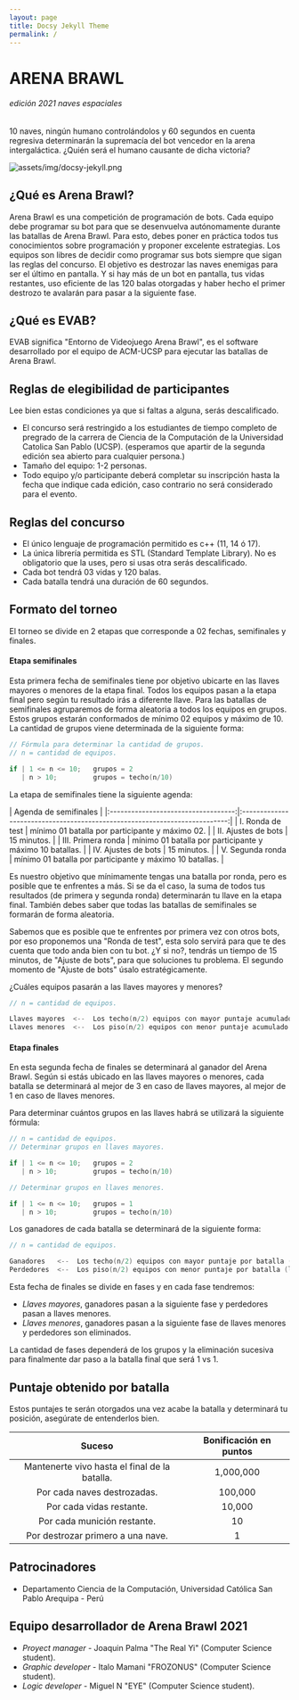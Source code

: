 ```yaml
---
layout: page
title: Docsy Jekyll Theme
permalink: /
---
```


# ARENA BRAWL
###### *edición 2021 naves espaciales*

10 naves, ningún humano controlándolos y 60 segundos en cuenta regresiva determinarán la supremacía del bot vencedor en la arena intergaláctica. ¿Quién será el humano causante de dicha victoria?

![assets/img/docsy-jekyll.png](assets/img/main_page_video.gif)

## ¿Qué es Arena Brawl?

Arena Brawl es una competición de programación de bots. Cada equipo debe programar su bot para que se desenvuelva autónomamente durante
las batallas de Arena Brawl. Para esto, debes poner en práctica todos tus conocimientos sobre programación y proponer excelente estrategias. Los equipos son libres de decidir como programar 
sus bots siempre que sigan las reglas del concurso. 
El objetivo es destrozar las naves enemigas para ser el último en pantalla. Y si hay más de un bot en pantalla, tus vidas restantes, uso
eficiente de las 120 balas otorgadas y haber hecho el primer destrozo te avalarán para pasar a la siguiente fase.

## ¿Qué es EVAB?

EVAB significa "Entorno de Videojuego Arena Brawl", es el software desarrollado por el equipo de ACM-UCSP para ejecutar las batallas de Arena Brawl.

## Reglas de elegibilidad de participantes

Lee bien estas condiciones ya que si faltas a alguna, serás descalificado.

- El concurso será restringido a los estudiantes de tiempo completo de pregrado de la carrera de Ciencia de la Computación de la Universidad Catolica San Pablo (UCSP). (esperamos que apartir de la segunda edición sea abierto para cualquier persona.)
- Tamaño del equipo: 1-2 personas.
- Todo equipo y/o participante deberá completar su inscripción hasta la fecha que indique cada edición, caso contrario no será considerado para el evento.

## Reglas del concurso

- El único lenguaje de programación permitido es c++ (11, 14 ó 17). 
- La única librería permitida es STL (Standard Template Library). No es obligatorio que la uses, pero si usas otra serás descalificado.
- Cada bot tendrá 03 vidas y 120 balas.
- Cada batalla tendrá una duración de 60 segundos.

## Formato del torneo

El torneo se divide en 2 etapas que corresponde a 02 fechas, semifinales y finales. 

#### Etapa semifinales

Esta primera fecha de semifinales tiene por objetivo ubicarte en las llaves mayores o menores de la etapa final. Todos los equipos
pasan a la etapa final pero según tu resultado irás a diferente llave.
Para las batallas de semifinales agruparemos de forma aleatoria a todos los equipos en grupos.
Estos grupos estarán conformados de mínimo 02 equipos y máximo de 10. La cantidad de grupos viene determinada de la siguiente forma:

```cpp
// Fórmula para determinar la cantidad de grupos.
// n = cantidad de equipos.

if | 1 <= n <= 10;   grupos = 2
   | n > 10;         grupos = techo(n/10)

```

La etapa de semifinales tiene la siguiente agenda:

|                                       Agenda de semifinales                                                      |
|:-----------------------------------:|:--------------------------------------------------------------------------:|
| I.   Ronda de test                  |         mínimo 01 batalla por participante y máximo 02.                    |
| II.  Ajustes de bots                |         15 minutos.                                                        |
| III. Primera ronda                  |         mínimo 01 batalla por participante y máximo 10 batallas.           |
| IV.  Ajustes de bots                |         15 minutos.                                                        |
| V.   Segunda ronda                  |         mínimo 01 batalla por participante y máximo 10 batallas.           |

Es nuestro objetivo que mínimamente tengas una batalla por ronda, pero es posible que te enfrentes a más. Si se da el caso, la suma de todos
tus resultados (de primera y segunda ronda) determinarán tu llave en la etapa final. También debes saber que todas las batallas de semifinales
se formarán de forma aleatoria.

Sabemos que es posible que te enfrentes por primera vez con otros bots, por eso
proponemos una "Ronda de test", esta solo servirá para que te des cuenta que todo anda bien con tu bot. ¿Y si no?,
tendrás un tiempo de 15 minutos, de "Ajuste de bots", para que soluciones tu problema. El segundo momento de "Ajuste de bots" úsalo 
estratégicamente.

¿Cuáles equipos pasarán a las llaves mayores y menores?

```cpp
// n = cantidad de equipos.

Llaves mayores  <--  Los techo(n/2) equipos con mayor puntaje acumulado de todas sus batallas de semifinales (primera y segunda ronda).
Llaves menores  <--  Los piso(n/2) equipos con menor puntaje acumulado de todas sus batallas de semifinales (primera y segunda ronda).
```

#### Etapa finales

En esta segunda fecha de finales se determinará al ganador del Arena Brawl. 
Según si estás ubicado en las llaves mayores o menores, cada batalla se determinará al mejor de 3 en caso de llaves mayores, al mejor de 1 en
caso de llaves menores.

Para determinar cuántos grupos en las llaves habrá se utilizará la siguiente fórmula:

```cpp
// n = cantidad de equipos.
// Determinar grupos en llaves mayores.

if | 1 <= n <= 10;   grupos = 2
   | n > 10;         grupos = techo(n/10)

// Determinar grupos en llaves menores.

if | 1 <= n <= 10;   grupos = 1
   | n > 10;         grupos = techo(n/10)

```

Los ganadores de cada batalla se determinará de la siguiente forma:

```cpp
// n = cantidad de equipos.

Ganadores   <--  Los techo(n/2) equipos con mayor puntaje por batalla (la batalla puede ser MD3 o MD1).
Perdedores  <--  Los piso(n/2) equipos con menor puntaje por batalla (la batalla puede ser MD3 o MD1).
```

Esta fecha de finales se divide en fases y en cada fase tendremos:

 - *Llaves mayores*, ganadores pasan a la siguiente fase y perdedores pasan a llaves menores.
 - *Llaves menores*, ganadores pasan a la siguiente fase de llaves menores y perdedores son eliminados.

La cantidad de fases dependerá de los grupos y la eliminación sucesiva para finalmente dar paso a la batalla final que será 1 vs 1.

## Puntaje obtenido por batalla

Estos puntajes te serán otorgados una vez acabe la batalla y determinará tu posición, asegúrate de entenderlos bien.

|                    Suceso                    | Bonificación en puntos |
|:--------------------------------------------:|:----------------------:|
| Mantenerte vivo hasta el final de la batalla.|        1,000,000       |
| Por cada naves destrozadas.                  |         100,000        |
| Por cada vidas restante.                     |         10,000         |
| Por cada munición restante.                  |           10           |
| Por destrozar primero a una nave.            |            1           |

## Patrocinadores

 - Departamento Ciencia de la Computación, Universidad Católica San Pablo Arequipa - Perú

## Equipo desarrollador de Arena Brawl 2021

 - *Proyect manager*   -  Joaquin Palma "The Real Yi" (Computer Science student).
 - *Graphic developer* -  Italo Mamani "FROZONUS" (Computer Science student).
 - *Logic developer*   -  Miguel N "EYE" (Computer Science student).
